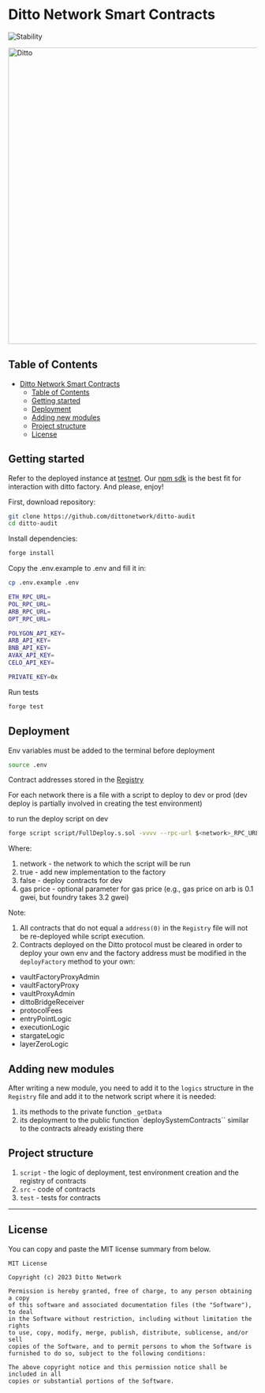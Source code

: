 # Ditto Network Smart Contracts

![Stability](https://img.shields.io/badge/stability-indev-red)

<img src="https://i.imgur.com/g846Eq5.png" alt="Ditto" width="600">

## Table of Contents

- [Ditto Network Smart Contracts](#ditto-network-smart-contracts)
  - [Table of Contents](#table-of-contents)
  - [Getting started](#getting-started)
  - [Deployment](#deployment)
  - [Adding new modules](#adding-new-modules)
  - [Project structure](#project-structure)
  - [License](#license)

## Getting started

Refer to the deployed instance at [testnet](https://testnet.blastscan.io/address/0xF03C8CaB74b5721eB81210592C9B06f662e9951E/contract/168587773/writeProxyContract).
Our [npm sdk](https://www.npmjs.com/package/@dittoproject/sdk-core?activeTab=readme) is the best fit for interaction with ditto factory.
And please, enjoy!

First, download repository:

```bash
git clone https://github.com/dittonetwork/ditto-audit
cd ditto-audit
```

Install dependencies:

```bash
forge install
```

Copy the .env.example to .env and fill it in:
```bash
cp .env.example .env
```

```bash
ETH_RPC_URL=
POL_RPC_URL=
ARB_RPC_URL=
OPT_RPC_URL=

POLYGON_API_KEY=
ARB_API_KEY=
BNB_API_KEY=
AVAX_API_KEY=
CELO_API_KEY=

PRIVATE_KEY=0x
```

Run tests
```bash
forge test
```

## Deployment

Env variables must be added to the terminal before deployment
```bash
source .env
``` 

Contract addresses stored in the [Registry](/script/Registry.sol)

For each network there is a file with a script to deploy to dev or prod (dev deploy is partially involved in creating the test environment)

to run the deploy script on dev
```bash
forge script script/FullDeploy.s.sol -vvvv --rpc-url $<network>_RPC_URL --sig "run(bool,bool)" true false --broadcast [--with-gas-price <gas price>]
```

Where:
  1. network - the network to which the script will be run
  2. true - add new implementation to the factory
  3. false - deploy contracts for dev
  4. gas price - optional parameter for gas price (e.g., gas price on arb is 0.1 gwei, but foundry takes 3.2 gwei)

Note:
  1. All contracts that do not equal a `address(0)` in the `Registry` file will not be re-deployed while script execution.
  2. Contracts deployed on the Ditto protocol must be cleared in order to deploy your own env 
    and the factory address must be modified in the `deployFactory` method to your own:
   - vaultFactoryProxyAdmin
   - vaultFactoryProxy
   - vaultProxyAdmin
   - dittoBridgeReceiver
   - protocolFees
   - entryPointLogic
   - executionLogic
   - stargateLogic
   - layerZeroLogic

## Adding new modules

After writing a new module, you need to add it to the `logics` structure in the `Registry` file and add it to the network script where it is needed: 
  1. its methods to the private function `_getData`
  2. its deployment to the public function `deploySystemContracts`` similar to the contracts already existing there

## Project structure

1. `script` - the logic of deployment, test environment creation and the registry of contracts
2. `src` - code of contracts
3. `test` - tests for contracts

---
## License

You can copy and paste the MIT license summary from below.

```
MIT License

Copyright (c) 2023 Ditto Network

Permission is hereby granted, free of charge, to any person obtaining a copy
of this software and associated documentation files (the "Software"), to deal
in the Software without restriction, including without limitation the rights
to use, copy, modify, merge, publish, distribute, sublicense, and/or sell
copies of the Software, and to permit persons to whom the Software is
furnished to do so, subject to the following conditions:

The above copyright notice and this permission notice shall be included in all
copies or substantial portions of the Software.
```
